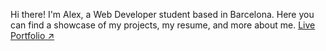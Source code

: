 Hi there! I'm Alex, a Web Developer student based in Barcelona. Here you can find a showcase of my projects, my resume, and more about me. 
[Live Portfolio ↗](https://arucadev.github.io/)
